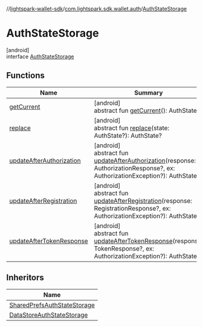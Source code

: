 //[lightspark-wallet-sdk](../../../index.md)/[com.lightspark.sdk.wallet.auth](../index.md)/[AuthStateStorage](index.md)

# AuthStateStorage

[android]\
interface [AuthStateStorage](index.md)

## Functions

| Name | Summary |
|---|---|
| [getCurrent](get-current.md) | [android]<br>abstract fun [getCurrent](get-current.md)(): AuthState |
| [replace](replace.md) | [android]<br>abstract fun [replace](replace.md)(state: AuthState?): AuthState? |
| [updateAfterAuthorization](update-after-authorization.md) | [android]<br>abstract fun [updateAfterAuthorization](update-after-authorization.md)(response: AuthorizationResponse?, ex: AuthorizationException?): AuthState? |
| [updateAfterRegistration](update-after-registration.md) | [android]<br>abstract fun [updateAfterRegistration](update-after-registration.md)(response: RegistrationResponse?, ex: AuthorizationException?): AuthState? |
| [updateAfterTokenResponse](update-after-token-response.md) | [android]<br>abstract fun [updateAfterTokenResponse](update-after-token-response.md)(response: TokenResponse?, ex: AuthorizationException?): AuthState? |

## Inheritors

| Name |
|---|
| [SharedPrefsAuthStateStorage](../-shared-prefs-auth-state-storage/index.md) |
| [DataStoreAuthStateStorage](../-data-store-auth-state-storage/index.md) |
